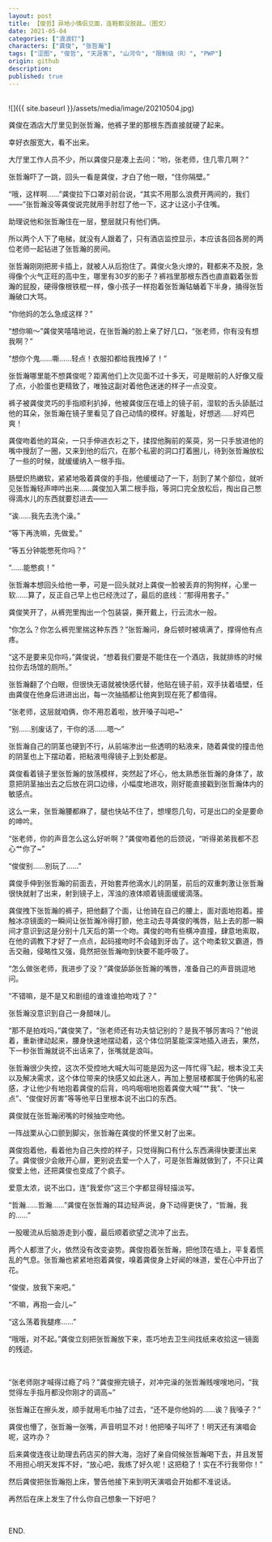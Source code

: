```yaml
---
layout: post
title: 【俊哲】异地小情侣见面，连鞋都没脱就…（图文）
date: 2021-05-04
categories: ["浪浪钉"]
characters: ["龚俊", "张哲瀚"]
tags: ["涩图", "俊哲", "天涯客", "山河令", "限制级（R）", "PWP"]
origin: github
description: 
published: true
---
```


<br>
![]({{ site.baseurl }}/assets/media/image/20210504.jpg)

<br>

龚俊在酒店大厅里见到张哲瀚，他裤子里的那根东西直接就硬了起来。

幸好衣服宽大，看不出来。

大厅里工作人员不少，所以龚俊只是凑上去问：“哟，张老师，住几零几啊？”

张哲瀚吓了一跳，回头一看是龚俊，才白了他一眼，“住你隔壁。”

“哦，这样啊……”龚俊拉下口罩对前台说，“其实不用那么浪费开两间的，我们——”张哲瀚没等龚俊说完就用手肘怼了他一下，这才让这小子住嘴。

助理说他和张哲瀚住在一层，整层就只有他们俩。

所以两个人下了电梯，就没有人跟着了，只有酒店监控显示，本应该各回各房的两位老师一起钻进了张哲瀚的房间。

张哲瀚刚刚把房卡插上，就被人从后抱住了。龚俊火急火燎的，鞋都来不及脱，急得像个火气正旺的高中生，哪里有30岁的影子？裤裆里那根东西也直直戳着张哲瀚的屁股，硬得像根铁棍一样，像小孩子一样抱着张哲瀚轱蛹着下半身，捅得张哲瀚破口大骂。

“你他妈的怎么急成这样？”

“想你嘛～”龚俊笑嘻嘻地说，在张哲瀚的脸上亲了好几口，“张老师，你有没有想我啊？”

“想你个鬼……嘶……轻点！衣服扣都给我拽掉了！”

张哲瀚哪里能不想龚俊呢？距离他们上次见面不过十多天，可是眼前的人好像又瘦了点，小脸蛋也更精致了，唯独这副对着他色迷迷的样子一点没变。

裤子被龚俊灵巧的手指顺利扒掉，他被龚俊压在墙上的镜子前，湿软的舌头舔舐过他的耳朵，张哲瀚在镜子里看见了自己动情的模样。好羞耻，好想逃……好鸡巴爽！

龚俊吻着他的耳朵，一只手伸进衣衫之下，揉捏他胸前的茱萸，另一只手放进他的嘴中搜刮了一圈，又来到他的后穴，在那个私密的洞口打着圈儿，待到张哲瀚放松了一些的时候，就缓缓纳入一根手指。

肠壁炽热嫩软，紧紧地吸着龚俊的手指，他缓缓动了一下，刮到了某个部位，就听见张哲瀚轻声呻吟出来……龚俊加入第二根手指，等洞口完全放松后，掏出自己憋得滴水儿的东西就要怼进去——

“诶……我先去洗个澡。”

“等下再洗嘛，先做爱。”

“等五分钟能憋死你吗？”

“……能憋疯！”

张哲瀚本想回头给他一拳，可是一回头就对上龚俊一脸被丢弃的狗狗样，心里一软……算了，反正自己早上也已经洗过了，最后的底线：“那得用套子。”

龚俊笑开了，从裤兜里掏出一个包装袋，撕开戴上，行云流水一般。

“你怎么？你怎么裤兜里揣这种东西？”张哲瀚问，身后顿时被填满了，撑得他有点疼。

“这不是要来见你吗，”龚俊说，“想着我们要是不能住在一个酒店，我就排练的时候拉你去场馆的厕所。”

张哲瀚翻了个白眼，但很快无语就被快感代替，他贴在镜子前，双手扶着墙壁，任由龚俊在他身后进进出出，每一次抽插都让他爽到现在死了都值得。

“张老师，这层就咱俩，你不用忍着啦，放开嗓子叫吧\~”

“别……别废话了，干你的活……嗯～”

张哲瀚自己的阴茎也硬到不行，从前端渗出一些透明的粘液来，随着龚俊的撞击他的阴茎也上下摆动着，把粘液甩得镜子上到处都是。

龚俊看着镜子里张哲瀚的放荡模样，突然起了坏心，他太熟悉张哲瀚的身体了，故意把阴茎抽出去之后放在洞口边缘，小幅度地进攻，刚好能直接戳到张哲瀚体内的敏感点。

这么一来，张哲瀚腰都麻了，腿也快站不住了，想埋怨几句，可是出口的全是要命的呻吟。

“张老师，你的声音怎么这么好听啊？”龚俊吻着他的后颈说，“听得弟弟我都不忍心艹你了\~”

“俊俊别……别玩了……”

龚俊手伸到张哲瀚的前面去，开始套弄他滴水儿的阴茎，前后的双重刺激让张哲瀚很快就射了出来，射到镜子上，浑浊的液体顺着镜面缓缓滴落。

龚俊拽下张哲瀚的裤子，把他翻了个面，让他骑在自己的腰上，面对面地抱着。接触冰凉镜面的一瞬间让张哲瀚冷得打颤，他主动去寻龚俊的嘴唇，贴上去的那一瞬间才意识到这是分别十几天后的第一个吻。龚俊的吻有些横冲直撞，肆意地索取，在他的调教下才好了一点点，起码接吻时不会磕到牙齿了。这个吻柔软又霸道，唇舌交融，侵略性又强，竟然把张哲瀚吻到快要不能呼吸了。

“怎么做张老师，我进步了没？”龚俊舔舔张哲瀚的嘴唇，准备自己的声音挑逗地问。

“不错嘛，是不是又和剧组的谁谁谁拍吻戏了？”

张哲瀚没意识到自己一身醋味儿。

“那不是拍戏吗，”龚俊笑了，“张老师还有功夫惦记别的？是我不够厉害吗？”他说着，重新律动起来，腰身快速地摆动着，这个体位阴茎能深深地插入进去，果然，下一秒张哲瀚就说不出话来了，张嘴就是浪叫。

张哲瀚很少失控，这次不受控地大喊大叫可能是因为这一阵忙得飞起，根本没工夫以及解决需求，这个体位带来的快感又如此迷人，再加上整层楼都属于他俩的私密感，才让他少有地抱着龚俊的后背，呜呜咽咽地抱着龚俊大喊“艹我”、“快一点”、“俊俊好厉害”等等他平日里根本说不出口的东西。

龚俊就在张哲瀚闭嘴的时候抽空吻他。

一阵战栗从心口颤到脚尖，张哲瀚在龚俊的怀里又射了出来。

龚俊抱着他，看着他为自己失控的样子，只觉得胸口有什么东西满得快要漾出来了。龚俊很少会敞开心扉，更别说去爱一个人了，可是张哲瀚就做到了，不只让龚俊爱上他，还把龚俊也变成了个疯子。

爱意太浓，说不出口，连“我爱你”这三个字都显得轻描淡写。

“哲瀚……哲瀚……”龚俊在张哲瀚的耳边轻声说，身下动得更快了，“哲瀚，我的……”

一股暖流从后脑游走到小腹，最后顺着欲望之流冲了出去。

两个人都泄了火，依然没有改变姿势。龚俊抱着张哲瀚，把他顶在墙上，平复着慌乱的气息。张哲瀚也紧紧地抱着龚俊，嗅着龚俊身上好闻的味道，爱在心中开出了花。

“俊俊，放我下来吧。”

“不嘛，再抱一会儿\~”

“这么荡着我腿疼……”

“哦哦，对不起。”龚俊立刻把张哲瀚放下来，乖巧地去卫生间找纸来收拾这一镜面的残迹。

<br>

“张老师刚才喊得过瘾了吗？”龚俊擦完镜子，对冲完澡的张哲瀚贱嗖嗖地问，“我觉得左手指月都没你刚才的调高\~”

张哲瀚正在擦头发，顺手就用毛巾抽了过去，“还不是你他妈的……诶？我嗓子？”

龚俊也懵了，张哲瀚一张嘴，声音明显不对！他把嗓子叫坏了！明天还有演唱会呢，这咋办？

后来龚俊连夜让助理去药店买的胖大海，泡好了亲自伺候张哲瀚喝下去，并且发誓不用担心明天发挥不好，“放心吧，我练了好久呢！这把稳了！实在不行我带你！”

然后龚俊把张哲瀚抱上床，警告他接下来到明天演唱会开始都不准说话。

再然后在床上发生了什么你自己想象一下好吧？

<br>

END.